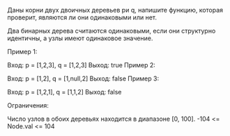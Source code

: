 Даны корни двух двоичных деревьев pи q, напишите функцию, которая проверит, являются ли они одинаковыми или нет.

Два бинарных дерева считаются одинаковыми, если они структурно идентичны, а узлы имеют одинаковое значение.

 

Пример 1:


Вход: p = [1,2,3], q = [1,2,3]
 Выход: true
Пример 2:


Вход: p = [1,2], q = [1,null,2]
 Выход: false
Пример 3:


Вход: p = [1,2,1], q = [1,1,2]
 Выход: false
 

Ограничения:

Число узлов в обоих деревьях находится в диапазоне [0, 100].
-104 <= Node.val <= 104
